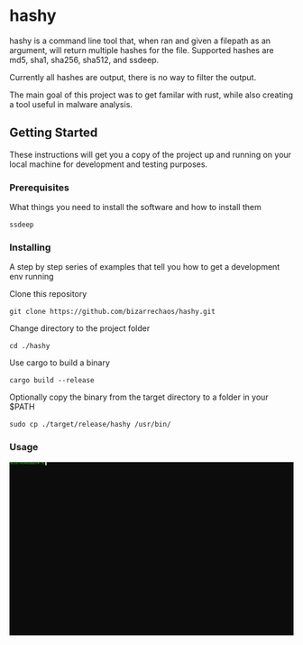# hashy

hashy is a command line tool that, when ran and given a filepath as an argument, will return multiple hashes for the file.
Supported hashes are md5, sha1, sha256, sha512, and ssdeep.

Currently all hashes are output, there is no way to filter the output.

The main goal of this project was to get familar with rust, while also creating a tool useful in malware analysis.

## Getting Started

These instructions will get you a copy of the project up and running on your local machine for development and testing purposes.

### Prerequisites

What things you need to install the software and how to install them

```
ssdeep
```

### Installing

A step by step series of examples that tell you how to get a development env running

Clone this repository

```
git clone https://github.com/bizarrechaos/hashy.git
```

Change directory to the project folder
```
cd ./hashy
```

Use cargo to build a binary

```
cargo build --release
```

Optionally copy the binary from the target directory to a folder in your $PATH
```
sudo cp ./target/release/hashy /usr/bin/
```

### Usage

![Example](./usage.svg)